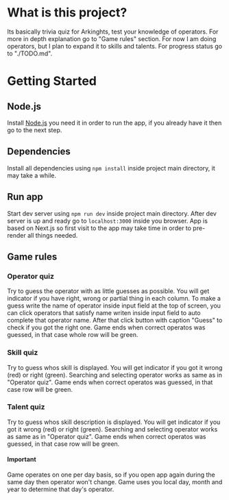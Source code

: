 # What is this project?
Its basically trivia quiz for Arkinghts, test your knowledge of operators. For more in depth explanation go to "Game rules" section. For now I am doing operators, but I plan to expand it to skills and talents.
For progress status go to "./TODO.md".

# Getting Started
## Node.js
Install [Node.js](https://nodejs.org/en/download) you need it in order to run the app, if you already have it then go to the next step.

## Dependencies
Install all dependencies using ```npm install``` inside project main directory, it may take a while.

## Run app
Start dev server using ```npm run dev``` inside project main directory. After dev server is up and ready go to ```localhost:3000``` inside you browser. App is based on Next.js so first visit to the app may take time in order to pre-render all things needed.

## Game rules 
### Operator quiz
Try to guess the operator with as little guesses as possible. You will get indicator if you have right, wrong or partial thing in each column.
To make a guess write the name of operator inside input field at the top of screen, you can click operators that satisfy name writen inside input field to auto complete that operator name. After that click button with caption "Guess" to check if you got the right one.
Game ends when correct operatos was guessed, in that case whole row will be green.

### Skill quiz
Try to guess whos skill is displayed. You will get indicator if you got it wrong (red) or right (green). Searching and selecting operator works as same as in "Operator quiz".
Game ends when correct operatos was guessed, in that case row will be green.

### Talent quiz
Try to guess whos skill description is displayed. You will get indicator if you got it wrong (red) or right (green). Searching and selecting operator works as same as in "Operator quiz".
Game ends when correct operatos was guessed, in that case row will be green.

#### Important
Game operates on one per day basis, so if you open app again during the same day then operator won't change. Game uses you local day, month and year to determine that day's operator.